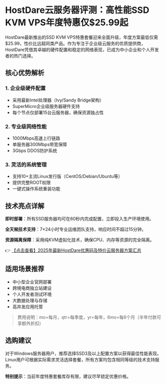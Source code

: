 # HostDare云服务器评测：高性能SSD KVM VPS年度特惠仅$25.99起

HostDare最新推出的SSD KVM VPS特惠套餐迎来全面升级，年度方案最低仅需$25.99，性价比远超同类产品。作为专注于企业级云服务的优质提供商，HostDare凭借其卓越的硬件配置和稳定的网络表现，已成为中小企业和个人开发者的热门选择。

## 核心优势解析

### 1. 企业级硬件配置
- 采用最新Intel处理器（Ivy/Sandy Bridge架构）
- SuperMicro企业级服务器硬件支持
- 每个节点仅部署15台云服务器，确保资源独占性

### 2. 专业级网络性能
- 1000Mbps高速上行链路
- 单服务器300Mbps带宽保障
- 3Gbps DDOS防护系统

### 3. 灵活的系统管理
- 支持10+主流Linux发行版（CentOS/Debian/Ubuntu等）
- 提供完整ROOT权限
- 一键式操作系统重装功能

## 技术亮点详解

**即时部署**：所有SSD服务器均可在60秒内完成配置，立即投入生产环境使用。

**全天候技术支持**：7×24小时专业运维团队支持，响应时间不超过15分钟。

**资源隔离保障**：采用纯KVM虚拟化技术，确保CPU、内存等资源的完全隔离。

👉 [【点击查看】2025年最新HostDare优惠码及特价云服务器方案汇总](https://bit.ly/hostdare)

## 适用场景推荐

- 中小型企业官网部署
- 跨境电商独立站建设
- 个人开发者测试环境
- 大数据处理与存储
- 高并发应用托管

> 费用说明：mo=每月，qtr=每季度，yr=每年，6mo=每6个月（半年付款可享额外折扣）

## 选购建议

对于Windows服务器用户，推荐选择SSD3及以上配置方案以获得最佳性能表现。Linux用户可根据实际需求灵活选择套餐，所有方案均包含相同等级的技术支持服务。

**特别提示**：当前年度特惠套餐库存有限，建议尽早锁定优惠价格。